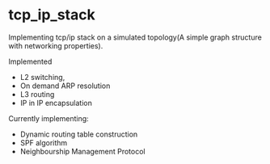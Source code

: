 # tcp_ip_stack
Implementing tcp/ip stack on a simulated topology(A simple graph structure with networking properties).

Implemented
- L2 switching, 
- On demand ARP resolution
- L3 routing 
- IP in IP encapsulation

Currently implementing:
- Dynamic routing table construction
- SPF algorithm
- Neighbourship Management Protocol
